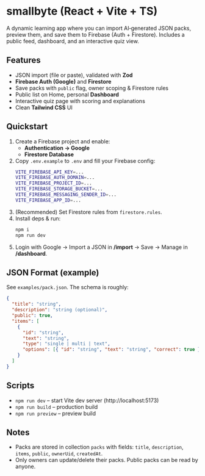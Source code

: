 # smallbyte (React + Vite + TS)

A dynamic learning app where you can import AI‑generated JSON packs, preview them, and save them to Firebase (Auth + Firestore). Includes a public feed, dashboard, and an interactive quiz view.

## Features
- JSON import (file or paste), validated with **Zod**
- **Firebase Auth (Google)** and **Firestore**
- Save packs with `public` flag, owner scoping & Firestore rules
- Public list on Home, personal **Dashboard**
- Interactive quiz page with scoring and explanations
- Clean **Tailwind CSS** UI

## Quickstart
1. Create a Firebase project and enable:
   - **Authentication → Google**
   - **Firestore Database**
2. Copy `.env.example` to `.env` and fill your Firebase config:
   ```bash
   VITE_FIREBASE_API_KEY=...
   VITE_FIREBASE_AUTH_DOMAIN=...
   VITE_FIREBASE_PROJECT_ID=...
   VITE_FIREBASE_STORAGE_BUCKET=...
   VITE_FIREBASE_MESSAGING_SENDER_ID=...
   VITE_FIREBASE_APP_ID=...
   ```
3. (Recommended) Set Firestore rules from `firestore.rules`.
4. Install deps & run:
   ```bash
   npm i
   npm run dev
   ```
5. Login with Google → Import a JSON in **/import** → Save → Manage in **/dashboard**.

## JSON Format (example)
See `examples/pack.json`. The schema is roughly:
```json
{
  "title": "string",
  "description": "string (optional)",
  "public": true,
  "items": [
    {
      "id": "string",
      "text": "string",
      "type": "single | multi | text",
      "options": [{ "id": "string", "text": "string", "correct": true }]
    }
  ]
}
```

## Scripts
- `npm run dev` – start Vite dev server (http://localhost:5173)
- `npm run build` – production build
- `npm run preview` – preview build

## Notes
- Packs are stored in collection `packs` with fields: `title`, `description`, `items`, `public`, `ownerUid`, `createdAt`.
- Only owners can update/delete their packs. Public packs can be read by anyone.